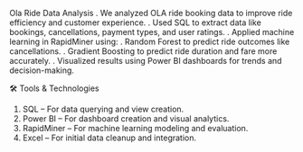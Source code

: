 Ola Ride Data Analysis 
.	We analyzed OLA ride booking data to improve ride efficiency and customer experience.
.	Used SQL to extract data like bookings, cancellations, payment types, and user ratings.
.	Applied machine learning in RapidMiner using:
.	Random Forest to predict ride outcomes like cancellations.
.	Gradient Boosting to predict ride duration and fare more accurately.
.	Visualized results using Power BI dashboards for trends and decision-making.

🛠️ Tools & Technologies
1. SQL – For data querying and view creation.
2. Power BI – For dashboard creation and visual analytics.
3. RapidMiner – For machine learning modeling and evaluation.
4. Excel – For initial data cleanup and integration.

